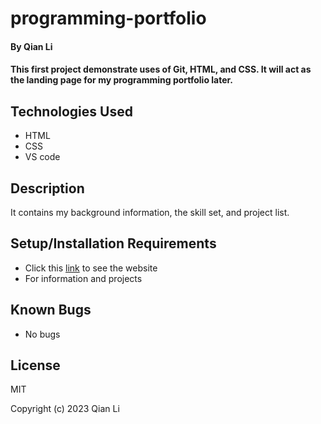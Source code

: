 # programming-portfolio

#### By Qian Li

#### This first project demonstrate uses of Git, HTML, and CSS. It will act as the landing page for my programming portfolio later.

## Technologies Used

* HTML
* CSS
* VS code

## Description

It contains my background information, the skill set, and project list.

## Setup/Installation Requirements

* Click this <a href="https://www.nancyliqn91.github.io/programming-portfolio">link</a> to see the website
* For information and projects

## Known Bugs

* No bugs 

## License

MIT

Copyright (c) 2023 Qian Li